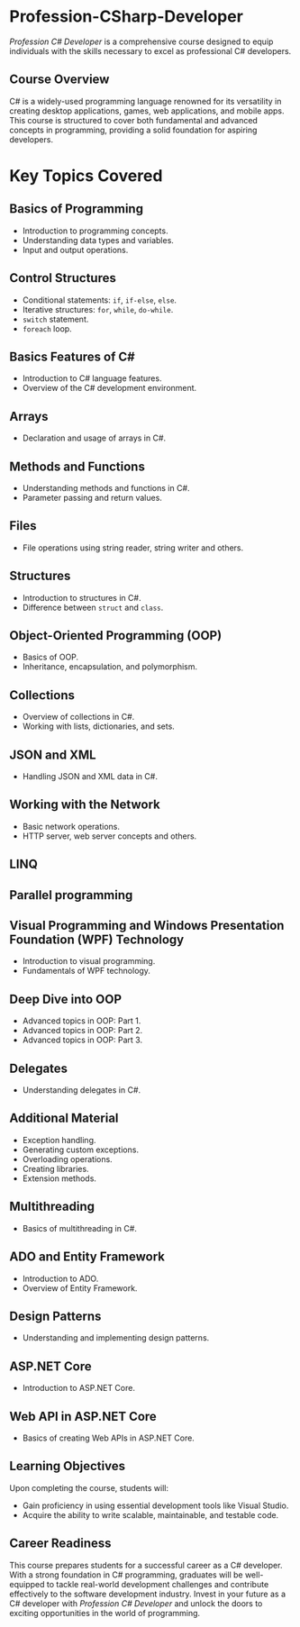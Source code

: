 # **Profession-CSharp-Developer**
*Profession C# Developer* is a comprehensive course designed to equip individuals with the skills necessary to excel as professional C# developers.
## Course Overview
C# is a widely-used programming language renowned for its versatility in creating desktop applications, games, web applications, and mobile apps. This course is structured to cover both fundamental and advanced concepts in programming, providing a solid foundation for aspiring developers.
# **Key Topics Covered**
## **Basics of Programming**
- Introduction to programming concepts.
- Understanding data types and variables.
- Input and output operations.
## **Control Structures**
- Conditional statements: `if`, `if-else`, `else`.
- Iterative structures: `for`, `while`, `do-while`.
- `switch` statement.
- `foreach` loop.
## **Basics Features of C#**
- Introduction to C# language features.
- Overview of the C# development environment.
## **Arrays**
- Declaration and usage of arrays in C#.
## **Methods and Functions**
- Understanding methods and functions in C#.
- Parameter passing and return values.
## **Files**
- File operations using string reader, string writer and others.
## **Structures**
- Introduction to structures in C#.
- Difference between `struct` and `class`.
## **Object-Oriented Programming (OOP)**
- Basics of OOP.
- Inheritance, encapsulation, and polymorphism.
## **Collections**
- Overview of collections in C#.
- Working with lists, dictionaries, and sets.
## **JSON and XML**
- Handling JSON and XML data in C#.
## **Working with the Network**
- Basic network operations.
- HTTP server, web server concepts and others.
## LINQ
## Parallel programming
## **Visual Programming and Windows Presentation Foundation (WPF) Technology**
- Introduction to visual programming.
- Fundamentals of WPF technology.
## **Deep Dive into OOP**
- Advanced topics in OOP: Part 1.
- Advanced topics in OOP: Part 2.
- Advanced topics in OOP: Part 3.
## **Delegates**
- Understanding delegates in C#.
## **Additional Material**
- Exception handling.
- Generating custom exceptions.
- Overloading operations.
- Creating libraries.
- Extension methods.
## **Multithreading**
- Basics of multithreading in C#.
## **ADO and Entity Framework**
- Introduction to ADO.
- Overview of Entity Framework.
## **Design Patterns**
- Understanding and implementing design patterns.
## **ASP.NET Core**
- Introduction to ASP.NET Core.
## **Web API in ASP.NET Core**
- Basics of creating Web APIs in ASP.NET Core.
## Learning Objectives
Upon completing the course, students will:
- Gain proficiency in using essential development tools like Visual Studio.
- Acquire the ability to write scalable, maintainable, and testable code.
## Career Readiness
This course prepares students for a successful career as a C# developer. With a strong foundation in C# programming, graduates will be well-equipped to tackle real-world development challenges and contribute effectively to the software development industry.
Invest in your future as a C# developer with *Profession C# Developer* and unlock the doors to exciting opportunities in the world of programming.
